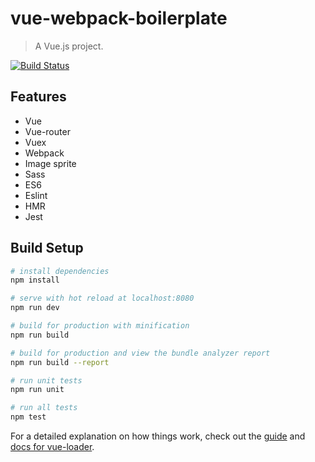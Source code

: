 # vue-webpack-boilerplate

> A Vue.js project.

[![Build Status](https://travis-ci.org/gtopia/vue-webpack-boilerplate.svg?branch=master)](https://travis-ci.org/gtopia/vue-webpack-boilerplate)

## Features
* Vue
* Vue-router
* Vuex
* Webpack
* Image sprite
* Sass
* ES6
* Eslint
* HMR
* Jest

## Build Setup

``` bash
# install dependencies
npm install

# serve with hot reload at localhost:8080
npm run dev

# build for production with minification
npm run build

# build for production and view the bundle analyzer report
npm run build --report

# run unit tests
npm run unit

# run all tests
npm test
```

For a detailed explanation on how things work, check out the [guide](http://vuejs-templates.github.io/webpack/) and [docs for vue-loader](http://vuejs.github.io/vue-loader).
